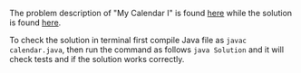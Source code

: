 The problem description of "My Calendar I" is found [here](https://leetcode.com/problems/my-calendar-i) while the solution is found [here](https://github.com/aurimas13/Solutions-To-Problems/blob/main/LeetCode/Python%20Solutions/My%20Calendar%20I/calendar.py).

To check the solution in terminal first compile Java file as `javac calendar.java`, then run the command as follows `java Solution` and it will check tests and if the solution works correctly.